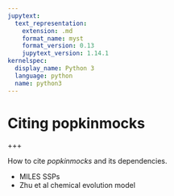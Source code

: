 ```yaml
---
jupytext:
  text_representation:
    extension: .md
    format_name: myst
    format_version: 0.13
    jupytext_version: 1.14.1
kernelspec:
  display_name: Python 3
  language: python
  name: python3
---
```


# Citing popkinmocks

+++

How to cite _popkinmocks_ and its dependencies.

* MILES SSPs
* Zhu et al chemical evolution model